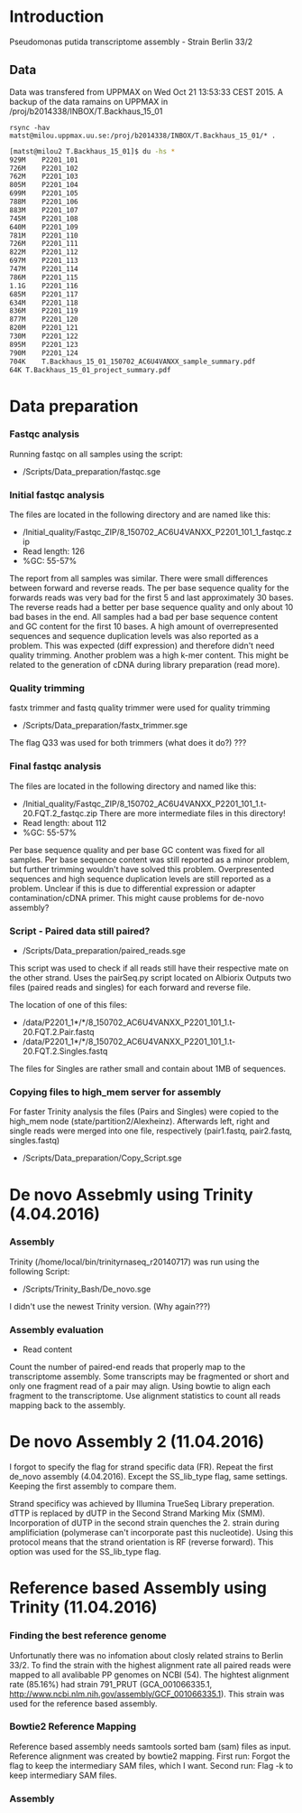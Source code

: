 # Introduction
Pseudomonas putida transcriptome assembly - Strain Berlin 33/2

## Data
Data was transfered from UPPMAX on Wed Oct 21 13:53:33 CEST 2015. A backup of the data ramains on UPPMAX in /proj/b2014338/INBOX/T.Backhaus_15_01

`rsync -hav matst@milou.uppmax.uu.se:/proj/b2014338/INBOX/T.Backhaus_15_01/* .`

```bash
[matst@milou2 T.Backhaus_15_01]$ du -hs *
929M	P2201_101
726M	P2201_102
762M	P2201_103
805M	P2201_104
699M	P2201_105
788M	P2201_106
883M	P2201_107
745M	P2201_108
640M	P2201_109
781M	P2201_110
726M	P2201_111
822M	P2201_112
697M	P2201_113
747M	P2201_114
786M	P2201_115
1.1G	P2201_116
685M	P2201_117
634M	P2201_118
836M	P2201_119
877M	P2201_120
820M	P2201_121
730M	P2201_122
895M	P2201_123
790M	P2201_124
704K	T.Backhaus_15_01_150702_AC6U4VANXX_sample_summary.pdf
64K	T.Backhaus_15_01_project_summary.pdf
```

# Data preparation

### Fastqc analysis
Running fastqc on all samples using the script:
* /Scripts/Data_preparation/fastqc.sge

### Initial fastqc analysis
The files are located in the following directory and are named like this:
* /Initial_quality/Fastqc_ZIP/8_150702_AC6U4VANXX_P2201_101_1_fastqc.zip
* Read length: 126
* %GC: 55-57%

The report from all samples was similar. There were small differences between forward and reverse reads.
The per base sequence quality for the forwards reads was very bad for the first 5 and last approximately 30 bases.
The reverse reads had a better per base sequence quality and only about 10 bad bases in	the end.
All samples had a bad per base sequence	content	and GC content for the first 10 bases.
A high amount of overrepresented sequences and sequence duplication levels was also reported as a problem.
This was expected (diff expression) and therefore didn't need quality trimming.
Another problem was a high k-mer content.
This might be related to the generation of cDNA during library preparation (read more).

### Quality trimming
fastx trimmer and fastq quality trimmer were used for quality trimming
* /Scripts/Data_preparation/fastx_trimmer.sge

The flag Q33 was used for both trimmers (what does it do?)
???

### Final fastqc analysis
The files are located in the following directory and named like this:
* /Initial_quality/Fastqc_ZIP/8_150702_AC6U4VANXX_P2201_101_1.t-20.FQT.2_fastqc.zip
There are more intermediate files in this directory!
* Read length: about 112
* %GC: 55-57%

Per base sequence quality and per base GC content was fixed for all samples.
Per base sequence content was still reported as a minor problem, but further trimming wouldn't have solved this problem.
Overpresented sequences and high sequence duplication levels are still reported as a problem.
Unclear if this is due to differential expression or adapter contamination/cDNA primer.
This might cause problems for de-novo assembly?

### Script - Paired data still paired?
* /Scripts/Data_preparation/paired_reads.sge 

This script was used to check if all reads still have their respective mate on the other strand. 
Uses the pairSeq.py script located on Albiorix
Outputs two files (paired reads and singles) for each forward and reverse file. 

The location of one of this files:
* /data/P2201_1*/*/8_150702_AC6U4VANXX_P2201_101_1.t-20.FQT.2.Pair.fastq
* /data/P2201_1*/*/8_150702_AC6U4VANXX_P2201_101_1.t-20.FQT.2.Singles.fastq

The files for Singles are rather small and contain about 1MB of sequences. 

### Copying files to high_mem server for assembly
For faster Trinity analysis the files (Pairs and Singles) were copied to the high_mem node (state/partition2/Alexheinz).
Afterwards left, right and single reads were merged into one file, respectively (pair1.fastq, pair2.fastq, singles.fastq)
* /Scripts/Data_preparation/Copy_Script.sge

# De novo Assebmly using Trinity (4.04.2016)

### Assembly
Trinity (/home/local/bin/trinityrnaseq_r20140717) was run using the following Script:
* /Scripts/Trinity_Bash/De_novo.sge

I didn't use the newest Trinity version. (Why again???)

### Assembly evaluation

* Read content

Count the number of paired-end reads that properly map to the transcriptome assembly.
Some transcripts may be fragmented or short and only one fragment read of a pair may align.
Using bowtie to	align each fragment to the transcriptome.
Use alignment statistics to count all reads mapping back to the assembly.

# De novo Assembly 2 (11.04.2016)

I forgot to specify the flag for strand specific data (FR).
Repeat the first de_novo assembly (4.04.2016).
Except the SS_lib_type flag, same settings.
Keeping the first assembly to compare them.

Strand specificy was achieved by Illumina TrueSeq Library preperation. 
dTTP is replaced by dUTP in the Second Strand Marking Mix (SMM).
Incorporation of dUTP in the second strain quenches the 2. strain during amplificiation (polymerase can't incorporate past this nucleotide).
Using this protocol means that the strand orientation is RF (reverse forward).
This option was used for the SS_lib_type flag.

# Reference based Assembly using Trinity (11.04.2016)

### Finding the best reference genome
Unfortunatly there was no infomation about closly related strains to Berlin 33/2. 
To find the strain with the highest alignment rate all paired reads were mapped to all avalibable PP genomes on NCBI (54).
The hightest alignment rate (85.16%) had strain 791_PRUT (GCA_001066335.1, http://www.ncbi.nlm.nih.gov/assembly/GCF_001066335.1).
This strain was used for the reference based assembly.

### Bowtie2 Reference Mapping

Reference based assembly needs samtools sorted bam (sam) files as input.
Reference alignment was created by bowtie2 mapping. 
First run: Forgot the flag to keep the intermediary SAM files, which I want. 
Second run: Flag -k to keep intermediary SAM files.

### Assembly


     
